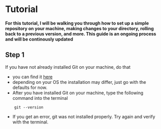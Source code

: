 # Tutorial
**For this tutorial, I will be walking you through how to set up a simple repository on your machine, making changes to your directory, rolling back to a previous version, and more. This guide is an ongoing process and will be continously updated**

## Step 1
If you have not already installed Git on your machine, do that
- you can find it [here](https://git-scm.com/)
- depending on your OS the installation may differ, just go with the defaults for now.
- After you have installed Git on your machine, type the following command into the terminal
```
    git --version
```
- If you get an error, git was not installed properly. Try again and verify with the terminal.
